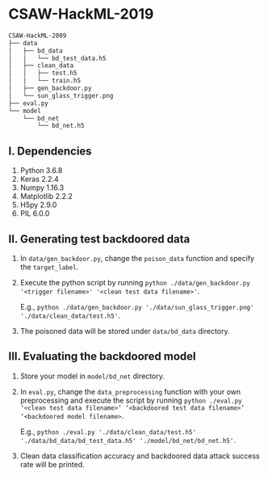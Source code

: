 # CSAW-HackML-2019

```bash
CSAW-HackML-2009
├── data
│   ├── bd_data
│   │   └── bd_test_data.h5
│   ├── clean_data
│   │   ├── test.h5
│   │   └── train.h5
│   ├── gen_backdoor.py
│   └── sun_glass_trigger.png
├── eval.py
└── model
    └── bd_net
        └── bd_net.h5
```

## I. Dependencies
   1. Python 3.6.8
   2. Keras 2.2.4
   3. Numpy 1.16.3
   4. Matplotlib 2.2.2
   5. H5py 2.9.0
   6. PIL 6.0.0
   
## II. Generating test backdoored data
   1. In `data/gen_backdoor.py`, change the `poison_data` function and specify the `target_label`.
   2. Execute the python script by running
      `python ./data/gen_backdoor.py '<trigger filename>' '<clean test data filename>'`.
      
      E.g., `python ./data/gen_backdoor.py './data/sun_glass_trigger.png' './data/clean_data/test.h5'`.
   3. The poisoned data will be stored under `data/bd_data` directory.
   
## III. Evaluating the backdoored model
   1. Store your model in `model/bd_net` directory.
   2. In `eval.py`, change the `data_preprocessing` function with your own preprocessing and execute the script by running
      `python ./eval.py ‘<clean test data filename>’ ‘<backdoored test data filename>’ ‘<backdoored model filename>`.
      
      E.g., `python ./eval.py './data/clean_data/test.h5' './data/bd_data/bd_test_data.h5' './model/bd_net/bd_net.h5'`.
   3. Clean data classification accuracy and backdoored data attack success rate will be printed.
